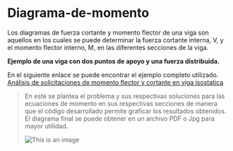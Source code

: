 # Diagrama-de-momento
Los diagramas de fuerza cortante y momento flector de una viga son aquellos en los cuales se puede determinar la fuerza cortante interna, V, y el momento flector interno, M, en las diferentes secciones de la viga. 

**Ejemplo de una viga con dos puntos de apoyo y una fuerza distribuida.**

En el siguiente enlace se puede encontrar el ejemplo completo utilizado. 
[Análisis de solicitaciones de momento flector y cortante en viga isostatica](https://marcelopardo.com/ejemplo-1-analisis-de-solicitaciones-de-momento-flector-y-cortante-en-viga-isostatica/) 

>En este se plantea el problema y sus respectivas soluciones para las ecuaciones de momento en sus respectivas secciones de manera que el código desarrollado permite graficar los resultados obtenidos. El diagrama final se puede obtener en un archivo PDF o Jpg para mayor utilidad.
>
>![This is an image](https://marcelopardo.com/wp-content/uploads/ingenieria_civil/analisis_estructural/solicitaciones_internas/ejemplo_01_solicitaciones_viga/fig13.jpg)
